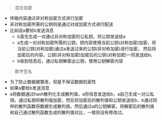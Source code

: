 > 混合加密
- 传输内容通过非对称加密方式进行加密
- 非对称加密所需的公钥则是通过对成加密方式进行配送
- 比如说a要给b发送消息
  - b首先生成一对通过非对称加密的公私钥，将公钥发送给a
  - a生成一对对称加密所需的公钥，把内容使用当前公钥(对称加密)加密，将当前公钥(对称加密)通过a发送过来的公钥(非对称加密)进行加密， 然后将加密后的内容，公钥(非对称加密)加密后的公钥(对称加密)一同发送给b;
  - b收到信息后，通过私钥解密出公钥，使用公钥解密内容
> 数字签名    
- 为了防止数据被篡改，但是不保证数据机密性
- 如果a要给b发送消息
- a将数据通过hash散列化生成散列值，a将信息发送给b，a自己生成一对公私钥。通过私钥将散列值加密，然后将加密后的散列值和公钥发送给b，b通过同样的散列函数将数据生成散列值，然后通过a的公钥解密，将解密后的散列值和自己通过散列函数生成的散列值对比，一致则没有修改过。